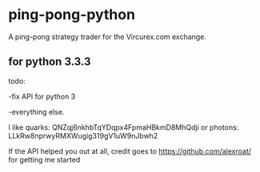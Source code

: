 ping-pong-python
===============


A ping-pong strategy trader for the Vircurex.com exchange.

for python 3.3.3
-------------------
todo:

-fix API for python 3

-everything else.

I like quarks: QNZqj6nkhbTqYDqpx4FpmaHBkmD8MhQdji
or photons: LLkRw8nprwyRMXWugig319gV1uW9nJbwh2

If the API helped you out at all, credit goes to https://github.com/alexroat/ for getting me started